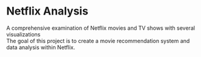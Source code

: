 # Netflix Analysis
A comprehensive examination of Netflix movies and TV shows with several visualizations <br>
The goal of this project is to create a movie recommendation system and data analysis within Netflix.

